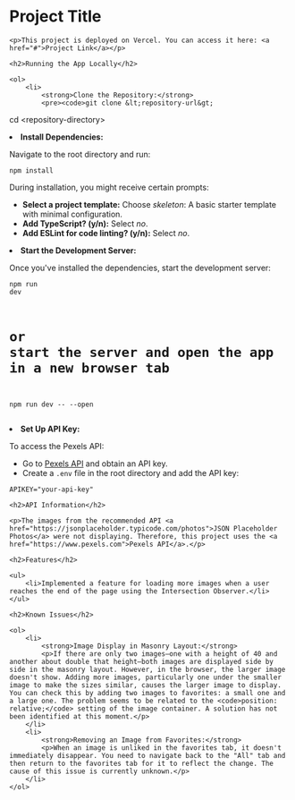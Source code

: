 <h1>Project Title</h1>

    <p>This project is deployed on Vercel. You can access it here: <a href="#">Project Link</a></p>

    <h2>Running the App Locally</h2>

    <ol>
        <li>
            <strong>Clone the Repository:</strong>
            <pre><code>git clone &lt;repository-url&gt;
cd &lt;repository-directory&gt;</code></pre>
        </li>
        <li>
            <strong>Install Dependencies:</strong>
            <p>Navigate to the root directory and run:</p>
            <pre><code>npm install</code></pre>
            <p>During installation, you might receive certain prompts:</p>
            <ul>
                <li><strong>Select a project template:</strong> Choose <em>skeleton</em>: A basic starter template with minimal configuration.</li>
                <li><strong>Add TypeScript? (y/n):</strong> Select <em>no</em>.</li>
                <li><strong>Add ESLint for code linting? (y/n):</strong> Select <em>no</em>.</li>
            </ul>
        </li>
        <li>
            <strong>Start the Development Server:</strong>
            <p>Once you've installed the dependencies, start the development server:</p>
            <pre><code>npm run dev

# or start the server and open the app in a new browser tab
npm run dev -- --open</code></pre>
        </li>
        <li>
            <strong>Set Up API Key:</strong>
            <p>To access the Pexels API:</p>
            <ul>
                <li>Go to <a href="https://www.pexels.com/api/">Pexels API</a> and obtain an API key.</li>
                <li>Create a <code>.env</code> file in the root directory and add the API key:</li>
            </ul>
            <pre><code>APIKEY="your-api-key"</code></pre>
        </li>
    </ol>

    <h2>API Information</h2>

    <p>The images from the recommended API <a href="https://jsonplaceholder.typicode.com/photos">JSON Placeholder Photos</a> were not displaying. Therefore, this project uses the <a href="https://www.pexels.com">Pexels API</a>.</p>

    <h2>Features</h2>

    <ul>
        <li>Implemented a feature for loading more images when a user reaches the end of the page using the Intersection Observer.</li>
    </ul>

    <h2>Known Issues</h2>

    <ol>
        <li>
            <strong>Image Display in Masonry Layout:</strong>
            <p>If there are only two images—one with a height of 40 and another about double that height—both images are displayed side by side in the masonry layout. However, in the browser, the larger image doesn't show. Adding more images, particularly one under the smaller image to make the sizes similar, causes the larger image to display. You can check this by adding two images to favorites: a small one and a large one. The problem seems to be related to the <code>position: relative;</code> setting of the image container. A solution has not been identified at this moment.</p>
        </li>
        <li>
            <strong>Removing an Image from Favorites:</strong>
            <p>When an image is unliked in the favorites tab, it doesn't immediately disappear. You need to navigate back to the "All" tab and then return to the favorites tab for it to reflect the change. The cause of this issue is currently unknown.</p>
        </li>
    </ol>
